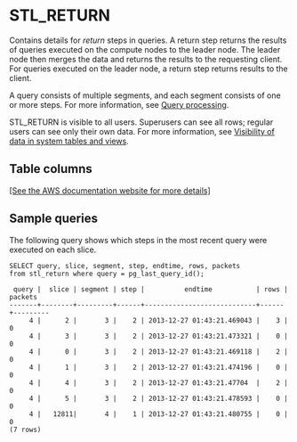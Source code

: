 # STL\_RETURN<a name="r_STL_RETURN"></a>

Contains details for *return* steps in queries\. A return step returns the results of queries executed on the compute nodes to the leader node\. The leader node then merges the data and returns the results to the requesting client\. For queries executed on the leader node, a return step returns results to the client\.

A query consists of multiple segments, and each segment consists of one or more steps\. For more information, see [Query processing](c-query-processing.md)\. 

STL\_RETURN is visible to all users\. Superusers can see all rows; regular users can see only their own data\. For more information, see [Visibility of data in system tables and views](c_visibility-of-data.md)\.

## Table columns<a name="r_STL_RETURN-table-columns"></a>

[\[See the AWS documentation website for more details\]](http://docs.aws.amazon.com/redshift/latest/dg/r_STL_RETURN.html)

## Sample queries<a name="r_STL_RETURN-sample-queries"></a>

The following query shows which steps in the most recent query were executed on each slice\. 

```
SELECT query, slice, segment, step, endtime, rows, packets 
from stl_return where query = pg_last_query_id();

 query |  slice | segment | step |          endtime           | rows | packets 
-------+--------+---------+------+----------------------------+------+---------
     4 |      2 |       3 |    2 | 2013-12-27 01:43:21.469043 |    3 |       0
     4 |      3 |       3 |    2 | 2013-12-27 01:43:21.473321 |    0 |       0
     4 |      0 |       3 |    2 | 2013-12-27 01:43:21.469118 |    2 |       0
     4 |      1 |       3 |    2 | 2013-12-27 01:43:21.474196 |    0 |       0
     4 |      4 |       3 |    2 | 2013-12-27 01:43:21.47704  |    2 |       0
     4 |      5 |       3 |    2 | 2013-12-27 01:43:21.478593 |    0 |       0
     4 |   12811|       4 |    1 | 2013-12-27 01:43:21.480755 |    0 |       0
(7 rows)
```